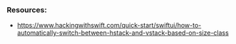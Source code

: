<!--more-->

### Resources:
- https://www.hackingwithswift.com/quick-start/swiftui/how-to-automatically-switch-between-hstack-and-vstack-based-on-size-class